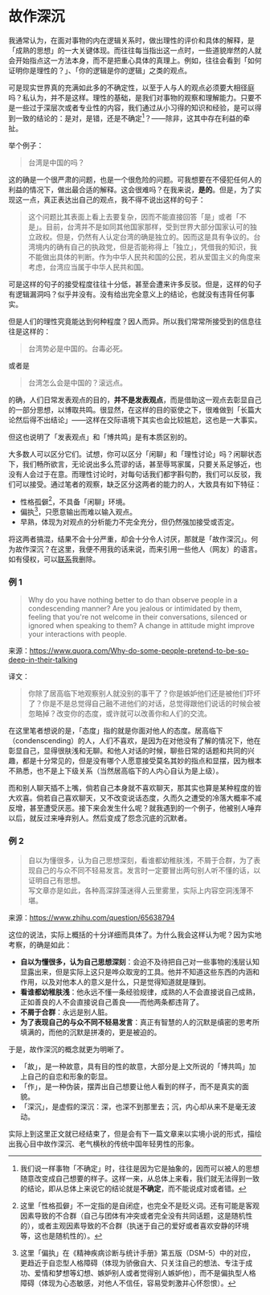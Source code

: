 # 故作深沉

我通常认为，在面对事物的内在逻辑关系时，做出理性的评价和具体的解释，是「成熟的思想」的一大关键体现。而往往每当指出这一点时，一些道貌岸然的人就会开始指点这一方法本身，而不是把重心具体的真理上。例如，往往会看到「如何证明你是理性的？」、「你的逻辑是你的逻辑」之类的观点。

可是现实世界真的充满如此多的不确定性，以至于人与人的观点必须要大相径庭吗？私认为，并不是这样。理性的基础，是我们对事物的观察和理解能力。只要不是一些过于深层次或者专业性的内容，我们通过从小习得的知识和经验，是可以得到一致的结论的：是对，是错，还是不确定[^1]？——除非，这其中存在利益的牵扯。

举个例子：

> 台湾是中国的吗？

这的确是一个很严肃的问题，也是一个很危险的问题。可我想要在不侵犯任何人的利益的情况下，做出最合适的解释。这会很难吗？在我来说，**是的**。但是，为了实现这一点，真正表达出自己的观点，我不得不说出这样的句子：

> 这个问题比其表面上看上去要复杂，因而不能直接回答「是」或者「不是」。目前，台湾并不是如同其他国家那样，受到世界大部分国家认可的独立政权。但是，仍然有人认定台湾的确是独立的。因而这是具有争议的。台湾境内的确有自己的执政党，但是否能称得上「独立」，凭借我的知识，我不能做出具体的判断。作为中华人民共和国的公民，若从爱国主义的角度来考虑，台湾应当属于中华人民共和国。

可是这样的句子的接受程度往往十分低，甚至会遭来许多反驳。但是，这样的句子有逻辑漏洞吗？似乎并没有。没有给出完全意义上的结论，也就没有违背任何事实。

但是人们的理性究竟能达到何种程度？因人而异。所以我们常常所接受到的信息往往是这样的：

> 台湾势必是中国的。台毒必死。

或者是

> 台湾怎么会是中国的？滚远点。

的确，人们日常发表观点的目的，**并不是发表观点**，而是借助这一观点去彰显自己的一部分思想，以博取共鸣。很显然，在这样的目的驱使之下，很难做到「长篇大论然后得不出结论」——这样在交际语境下其实也会比较尴尬，这也是一大事实。

但这也说明了「发表观点」和「博共鸣」是有本质区别的。

大多数人可以区分它们。试想，你可以区分「闲聊」和「理性讨论」吗？闲聊状态下，我们畅所欲言，无论说出多么荒谬的话，甚至辱骂家属，只要关系足够近，也没有人会过于在意。而理性讨论时，对每句话我们都字斟句酌，我们可以反驳，我们可以接受。通过笔者的观察，缺乏区分这两者的能力的人，大致具有如下特征：

- 性格孤僻[^2]，不具备「闲聊」环境。
- 偏执[^3]，只愿意输出而难以输入观点。
- 早熟，体现为对观点的分析能力不完全充分，但仍然强加接受或否定。

将这两者搞混，结果不会十分严重，却会十分令人讨厌，那就是「故作深沉」。何为故作深沉？在这里，我便不用我的话来说，而来引用一些他人（网友）的语言。如有侵权，可以[联系](/Contact.md)我删除。

### 例 1

> Why do you have nothing better to do than observe people in a condescending manner? Are you jealous or intimidated by them, feeling that you're not welcome in their conversations, silenced or ignored when speaking to them? A change in attitude might improve your interactions with people.

来源：<https://www.quora.com/Why-do-some-people-pretend-to-be-so-deep-in-their-talking>

译文：

> 你除了居高临下地观察别人就没别的事干了？你是嫉妒他们还是被他们吓坏了？你是不是总觉得自己融不进他们的对话，总觉得跟他们说话的时候会被忽略掉？改变你的态度，或许就可以改善你和人们的交流。

在这里笔者想说的是，「态度」指的就是你面对他人的态度。居高临下（condenscending）的人，人们不喜欢，是因为在对他没有了解的情况下，他在彰显自己，显得很肤浅和无聊。和他人对话的时候，聊些日常的话题和共同的兴趣，都是十分常见的，但是没有哪个人愿意接受莫名其妙的指点和显摆，因为根本不熟悉，也不是上下级关系（当然居高临下的人内心自认为是上级）。

而和别人聊天插不上嘴，倘若自己本身就不喜欢聊天，那其实也算是某种程度的皆大欢喜。倘若自己喜欢聊天，又不改变说话态度，久而久之遭受的冷落大概率不减反增，甚至遭受厌恶。接下来会发生什么呢？就我遇到的一个例子，他被别人唾弃以后，就反过来唾弃别人。然后变成了怨念沉底的沉默者。

### 例 2

> 自以为懂很多，认为自己思想深刻，看谁都幼稚肤浅，不屑于合群，为了表现自己的与众不同不轻易发言。发言时一定要冒出两句别人听不懂的话，以证明自己有思想。<br>写文章亦是如此，各种高深辞藻迷得人云里雾里，实际上内容空洞浅薄不堪。

来源：<https://www.zhihu.com/question/65638794>

这位的说法，实际上概括的十分详细而具体了。为什么我会这样认为呢？因为实地考察，的确是如此：

- **自以为懂很多，认为自己思想深刻**：会迫不及待把自己对一些事物的浅层认知显露出来，但是实际上这只是哗众取宠的工具。他并不知道这些东西的内涵和作用，以及对他本人的意义是什么，只是觉得知道就是赚到。
- **看谁都幼稚肤浅**：他永远不懂一条经验规律，成熟的人不会直接说自己成熟，正如善良的人不会直接说自己善良——而他两条都违背了。
- **不屑于合群**：永远是别人脏。
- **为了表现自己的与众不同不轻易发言**：真正有智慧的人的沉默是缜密的思考所填满的，而他的沉默是拼凑的，更是被迫的。

于是，故作深沉的概念就更为明晰了。

- 「故」，是一种故意，具有目的性的故意，大部分是上文所说的「博共鸣」加上自己的自恋和形象的彰显。
- 「作」，是一种伪装，摆弄出自己想要让他人看到的样子，而不是真实的面貌。
- 「深沉」，是虚假的深沉：深，也深不到那里去；沉，内心却从来不是毫无波动。

[^1]: 我们说一样事物「不确定」时，往往是因为它是抽象的，因而可以被人的思想随意改变成自己想要的样子。这样一来，从总体上来看，我们就无法得到一致的结论，即从总体上来说它的结论就是**不确定**，而不能说成对或者错。
[^2]: 这里「性格孤僻」不一定指的是自闭症，也完全不是贬义词。还有可能是客观因素导致的不合群（自己与团体有冲突或者完全没有共同话题，这是随机性的），或者主观因素导致的不合群（执迷于自己的爱好或者喜欢安静的环境等，这也是随机性的）。
[^3]: 这里「偏执」在《精神疾病诊断与统计手册》第五版（DSM-5）中的对应，更趋近于自恋型人格障碍（体现为骄傲自大、只关注自己的想法、专注于成功、爱情和梦想等幻想、嫉妒别人或者觉得别人嫉妒他），而不是偏执型人格障碍（体现为心态敏感，对他人不信任，容易受刺激并心怀怨恨）。

实际上到这里正文就已经结束了，但是会有下一篇文章来以实境小说的形式，描绘出我心目中故作深沉、老气横秋的传统中国年轻男性的形象。